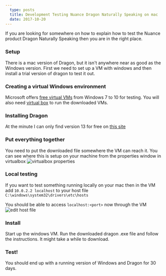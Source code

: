 ```yaml
---
  type: posts
  title: Development Testing Nuance Dragon Naturally Speaking on mac
  date: 2017-10-20
---
```

  
If you are looking for somewhere on how to explain how to test the Nuance product Dragon Naturally Speaking then you are in the right place.

### Setup
There is a mac version of Dragon, but it isn't anywhere near as good as the Windows version.  First we need to set up a VM with windows and then install a trial version of dragon to test it out.

### Creating a virtual Windows environment
Microsoft offers [free virtual VMs](https://developer.microsoft.com/en-us/microsoft-edge/tools/vms/) from Windows 7 to 10 for testing.  You will also need [virtual box](https://www.virtualbox.org/wiki/Downloads) to run the downloaded VMs.

### Installing Dragon
At the minute I can only find version 13 for free on [this site](http://shop.nuance.co.uk/store/nuanceeu/en_GB/Content/pbPage.201508_dnspremium13trial_uk)

### Put everything together
You need to put the downloaded file somewhere the VM can reach it.  You can see where this is setup on your machine from the properties window in virtualbox 
![virtualbox properties](https://s3.eu-west-2.amazonaws.com/ghost-blog-grainger/2017/10/Screen+Shot+2017-10-08+at+06.41.51.png)

### Local testing
If you want to test something running locally on your mac then in the VM add `10.0.2.2 localhost` to your host file `C:\windows\system32\drivers\etc\hosts`

You should be able to access `localhost:<port>` now through the VM
![edit host file](https://s3.eu-west-2.amazonaws.com/ghost-blog-grainger/2017/10/Screen+Shot+2017-10-20+at+11.09.51.png)


### Install
Start up the windows VM.  Run the downloaded dragon .exe file and follow the instructions.  It might take a while to download.

### Test!
You should end up with a running version of Windows and Dragon for 30 days. 
